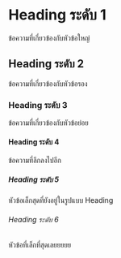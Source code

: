 # Heading ระดับ 1

ข้อความที่เกี่ยวข้องกับหัวข้อใหญ่

## Heading ระดับ 2

ข้อความที่เกี่ยวข้องกับหัวข้อรอง

### Heading ระดับ 3

ข้อความที่เกี่ยวข้องกับหัวข้อย่อย

#### Heading ระดับ 4

ข้อความที่ลึกลงไปอีก

##### Heading ระดับ 5

หัวข้อเล็กสุดที่ยังอยู่ในรูปแบบ Heading

###### Heading ระดับ 6

หัวข้อที่เล็กที่สุดเลยยยยย
